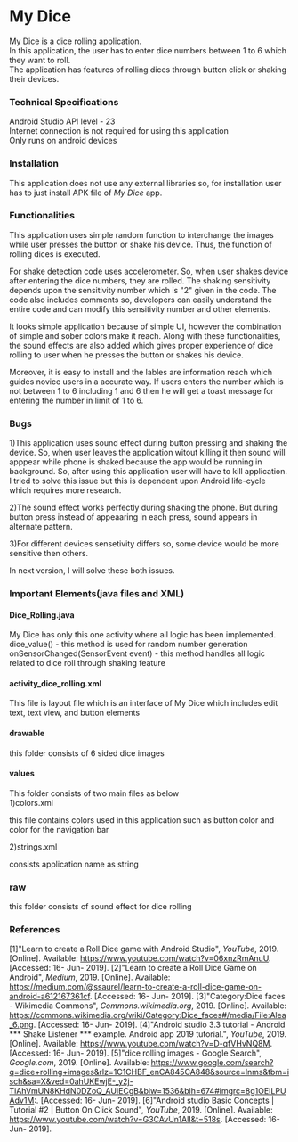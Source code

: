 # My Dice  
  
My Dice is a dice rolling application.  
In this application, the user has to enter dice numbers between 1 to 6 which they want to roll.  
The application has features of rolling dices through button click or shaking their devices.  

### Technical Specifications  

Android Studio API level - 23  
Internet connection is not required for using this application  
Only runs on android devices

### Installation
This application does not use any external libraries so, for installation user has to just install APK file of *My Dice* app.
  
### Functionalities 

This application uses simple random function to interchange the images while user presses the button or shake his device. Thus, the function of rolling dices is executed.

For shake detection code uses accelerometer. So, when user shakes device after entering the dice numbers, they are rolled. The shaking sensitivity depends upon the sensitivity number which is "2" given in the code. The code also includes comments so, developers can easily understand the entire code and can modify this sensitivity number and other elements.

It looks simple application because of simple UI, however the combination of simple and sober colors make it reach. Along with these functionalities, the sound effects are also added which gives proper experience of dice rolling to user when he presses the button or shakes his device.

Moreover, it is easy to install and the lables are information reach which guides novice users in a accurate way. If users enters
the number which is not between 1 to 6 including 1 and 6 then he will get a toast message for entering the number in limit of 1 to 6.
  
### Bugs
1)This application uses sound effect during button pressing and shaking the device. So, when user leaves the application witout     killing it then sound will apppear while phone is shaked because the app would be running in background. So, after using this     application user will have to kill application.
  I tried to solve this issue but this is dependent upon Android life-cycle which requires more research. 

2)The sound effect works perfectly during shaking the phone.
  But during button press instead of appeaaring in each press, sound appears in alternate pattern.

3)For different devices sensetivity differs so, some device would be more sensitive then others. 

In next version, I will solve these both issues.

### Important Elements(java files and XML)  

#### Dice_Rolling.java  

My Dice has only this one activity where all logic has been implemented.  
dice_value() - this method is used for random number generation  
onSensorChanged(SensorEvent event) - this method handles all logic related to dice roll through shaking feature  
  

#### activity_dice_rolling.xml  

This file is layout file which is an interface of My Dice which includes edit text, text view, and button elements  
  

#### drawable  

this folder consists of 6 sided dice images  
  

#### values  

This folder consists of two main files as below  
1)colors.xml  

  this file contains colors used in this application such as button color and color for the navigation bar  

2)strings.xml  

  consists application name as string  
  

### raw  

this folder consists of sound effect for dice rolling  
  

### References
[1]"Learn to create a Roll Dice game with Android Studio", _YouTube_, 2019. [Online]. Available: https://www.youtube.com/watch?v=06xnzRmAnuU. [Accessed: 16- Jun- 2019].
[2]"Learn to create a Roll Dice Game on Android", _Medium_, 2019. [Online]. Available: https://medium.com/@ssaurel/learn-to-create-a-roll-dice-game-on-android-a612167361cf. [Accessed: 16- Jun- 2019].
[3]"Category:Dice faces - Wikimedia Commons", _Commons.wikimedia.org_, 2019. [Online]. Available: https://commons.wikimedia.org/wiki/Category:Dice_faces#/media/File:Alea_6.png. [Accessed: 16- Jun- 2019].
[4]"Android studio 3.3 tutorial - Android *** Shake Listener *** example. Android app 2019 tutorial.", _YouTube_, 2019. [Online]. Available: https://www.youtube.com/watch?v=D-qfVHvNQ8M. [Accessed: 16- Jun- 2019].
[5]"dice rolling images - Google Search", _Google.com_, 2019. [Online]. Available: https://www.google.com/search?q=dice+rolling+images&rlz=1C1CHBF_enCA845CA848&source=lnms&tbm=isch&sa=X&ved=0ahUKEwjE-_y2j-TiAhVmUN8KHdN0DZoQ_AUIECgB&biw=1536&bih=674#imgrc=8g1OEILPUAdv1M:. [Accessed: 16- Jun- 2019].
[6]"Android studio Basic Concepts | Tutorial #2 | Button On Click Sound", _YouTube_, 2019. [Online]. Available: https://www.youtube.com/watch?v=G3CAvUn1AlI&t=518s. [Accessed: 16- Jun- 2019].